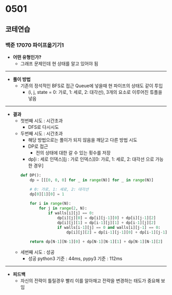 # 0501

## 코테연습
### 백준 17070 파이프옮기기1
- **어떤 유형인가?**
    - 그래프 문제인데 현 상태를 알고 있어야 됨
---
- **풀이 방법**
    - 기존의 정석적인 BFS로 접근 Queue에 넣을때 현 파이프의 상태도 같이 투입
        - (i, j, state = 0: 가로, 1: 세로, 2: 대각선), 3개의 요소로 이루어진 튜플을 넣음
---
- **결과**
    - 첫번째 시도 : 시간초과
        - DFS로 다시시도
    - 두번째 시도 : 시간초과
        - 해당 방법으로는 풀이가 되지 않음을 깨닫고 다른 방법 시도
        - DP로 접근
            - 전의 상태에 대한 갈 수 있는 횟수를 저장
        - dp[i : 세로 인덱스][j : 가로 인덱스][0: 가로, 1: 세로, 2: 대각선 으로 가능한 경우]
        ```python
        def DP():
            dp = [[[0, 0, 0] for _ in range(N)] for _ in range(N)]

            # 0: 가로, 1: 세로, 2: 대각선
            dp[0][1][0] = 1
            
            for i in range(N):
                for j in range(2, N):
                    if walls[i][j] == 0:
                        dp[i][j][0] = dp[i][j-1][0] + dp[i][j-1][2]
                        dp[i][j][1] = dp[i-1][j][1] + dp[i-1][j][2]
                        if walls[i-1][j] == 0 and walls[i][j-1] == 0:
                            dp[i][j][2] = dp[i-1][j-1][0] + dp[i-1][j-1][1] + dp[i-1][j-1][2]
                            
            return dp[N-1][N-1][0] + dp[N-1][N-1][1] + dp[N-1][N-1][2]
        ```
    - 세번째 시도 : 성공
        - 성공 python3 기준 : 44ms, pypy3 기준 : 112ms
---
- **피드백**
    - 자신의 전략이 틀릴경우 빨리 이를 알아채고 전략을 변경하는 태도가 중요해 보임
